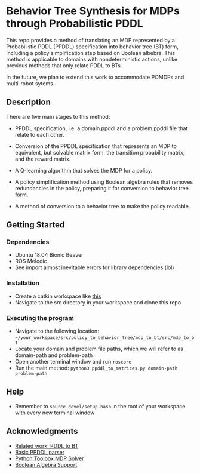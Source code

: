 # Behavior Tree Synthesis for MDPs through Probabilistic PDDL 

This repo provides a method of translating an MDP represented by a Probabilistic PDDL (PPDDL) specification into behavior tree (BT) form, including a policy simplification step based on Boolean albebra. This method is applicable to domains with nondeterministic actions, unlike previous methods that only relate PDDL to BTs.

In the future, we plan to extend this work to accommodate POMDPs and multi-robot sytems.

## Description

There are five main stages to this method:

* PPDDL specification, i.e. a domain.ppddl and a problem.ppddl file that relate to each other.

* Conversion of the PPDDL specification that represents an MDP to equivalent, but solvable matrix form: the transition probability matrix, and the reward matrix.

* A Q-learning algorithm that solves the MDP for a policy.

* A policy simplification method using Boolean algebra rules that removes redundancies in the policy, preparing it for conversion to behavior tree form.

* A method of conversion to a behavior tree to make the policy readable.

## Getting Started

### Dependencies

* Ubuntu 18.04 Bionic Beaver 
* ROS Melodic
* See import almost inevitable errors for library dependencies (lol)

### Installation

* Create a catkin workspace like [this](http://wiki.ros.org/catkin/Tutorials/create_a_workspace)
* Navigate to the src directory in your workspace and clone this repo

### Executing the program

* Navigate to the following location: 
```~/your_workspace/src/policy_to_behavior_tree/mdp_to_bt/src/mdp_to_bt```
* Locate your domain and problem file paths, which we will refer to as domain-path and problem-path
* Open another terminal window and run ```roscore```
* Run the main method:
```python3 ppddl_to_matrices.py domain-path problem-path```

## Help

* Remember to ```source devel/setup.bash``` in the root of your workspace with every new terminal window

## Acknowledgments

* [Related work: PDDL to BT](https://arxiv.org/abs/2101.01964)
* [Basic PPDDL parser](https://github.com/thiagopbueno/pypddl-parser)
* [Python Toolbox MDP Solver](https://pymdptoolbox.readthedocs.io/en/latest/api/mdp.html)
* [Boolean Algebra Support](https://docs.sympy.org/latest/modules/logic.html)






